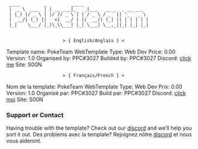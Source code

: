 
```
 ____         _         _____                       
 |  _ \  ___  | | __ ___|_   _|___   __ _  _ __ ___  
 | |_) |/ _ \ | |/ // _ \ | | / _ \ / _` || '_ ` _ \ 
 |  __/| (_) ||   <|  __/ | ||  __/| (_| || | | | | |
 |_|    \___/ |_|\_\\___| |_| \___| \__,_||_| |_| |_|
 
 ```



                         > { English/Anglais } <

Template name: PokeTeam WebTemplate
Type: Web Dev
Price: 0.00
Version: 1.0
Organised by: PPC#3027
Builded by: PPC#3027
Discord:  [click me](https://discord.gg/GbCNGmcDPd)
Site: S00N



                         > { Français/French } <
                         

Nom de la template: PokeTeam WebTemplate
Type: Web Dev
Prix: 0.00
Version: 1.0
Organisé par: PPC#3027
Build par: PPC#3027
Discord:  [click moi](https://discord.gg/GbCNGmcDPd)
Site: S00N


### Support or Contact

Having trouble with the template? Check out our [discord](https://discord.gg/GbCNGmcDPd) and we’ll help you sort it out.
Des problems avec la template? Rejoignez nôtre [discord](https://discord.gg/GbCNGmcDpd) et nous vous aideront.
